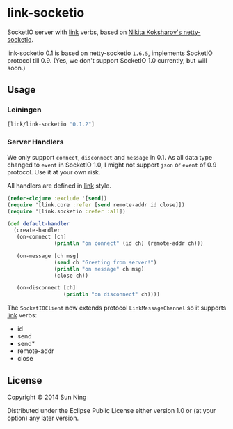 # link-socketio

SocketIO server with [link](https://github.com/sunng87/link) verbs,
based on
[Nikita Koksharov's netty-socketio](https://github.com/mrniko/netty-socketio).

link-socketio 0.1 is based on netty-socketio `1.6.5`, implements
SocketIO protocol till 0.9. (Yes, we don't support SocketIO 1.0
currently, but will soon.)

## Usage

### Leiningen

```clojure
[link/link-socketio "0.1.2"]
```

### Server Handlers

We only support `connect`, `disconnect` and `message` in 0.1. As all
data type changed to `event` in SocketIO 1.0, I might not support
`json` or `event` of 0.9 protocol. Use it at your own risk.

All handlers are defined in [link](https://github.com/sunng87/link)
style.

```clojure
(refer-clojure :exclude '[send])
(require '[link.core :refer [send remote-addr id close]])
(require '[link.socketio :refer :all])

(def default-handler
  (create-handler
   (on-connect [ch]
               (println "on connect" (id ch) (remote-addr ch)))

   (on-message [ch msg]
               (send ch "Greeting from server!")
               (println "on message" ch msg)
               (close ch))

   (on-disconnect [ch]
                  (println "on disconnect" ch))))

```

The `SocketIOClient` now extends protocol `LinkMessageChannel` so it
supports [link](https://github.com/sunng87/link) verbs:

* id
* send
* send*
* remote-addr
* close

## License

Copyright © 2014 Sun Ning

Distributed under the Eclipse Public License either version 1.0 or (at
your option) any later version.
